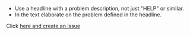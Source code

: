* Use a headline with a problem description, not just "HELP" or similar.
* In the text elaborate on the problem defined in the headline.

Click [here and create an issue](https://github.com/asathoor/materialgirl/issues)
